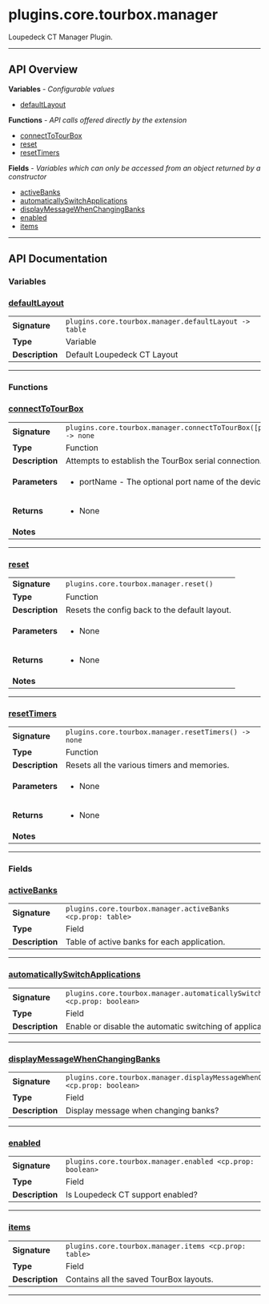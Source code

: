 # plugins.core.tourbox.manager

Loupedeck CT Manager Plugin.

---

## API Overview
**Variables** - _Configurable values_
 * [defaultLayout](#defaultlayout)

**Functions** - _API calls offered directly by the extension_
 * [connectToTourBox](#connecttotourbox)
 * [reset](#reset)
 * [resetTimers](#resettimers)

**Fields** - _Variables which can only be accessed from an object returned by a constructor_
 * [activeBanks](#activebanks)
 * [automaticallySwitchApplications](#automaticallyswitchapplications)
 * [displayMessageWhenChangingBanks](#displaymessagewhenchangingbanks)
 * [enabled](#enabled)
 * [items](#items)


---

## API Documentation

### Variables


### [defaultLayout](#defaultlayout)

|                                             |                                                                                     |
| --------------------------------------------|-------------------------------------------------------------------------------------|
| **Signature**                               | `plugins.core.tourbox.manager.defaultLayout -> table`                                                                    |
| **Type**                                    | Variable                                                                     |
| **Description**                             | Default Loupedeck CT Layout                                                                     |

---
### Functions


### [connectToTourBox](#connecttotourbox)

|                                             |                                                                                     |
| --------------------------------------------|-------------------------------------------------------------------------------------|
| **Signature**                               | `plugins.core.tourbox.manager.connectToTourBox([portName]) -> none`                                                                    |
| **Type**                                    | Function                                                                     |
| **Description**                             | Attempts to establish the TourBox serial connection.                                                                     |
| **Parameters**                              | <ul><li>portName - The optional port name of the device.</li></ul> |
| **Returns**                                 | <ul><li>None</li></ul>          |
| **Notes**                                   | <ul></ul>                |

---

### [reset](#reset)

|                                             |                                                                                     |
| --------------------------------------------|-------------------------------------------------------------------------------------|
| **Signature**                               | `plugins.core.tourbox.manager.reset()`                                                                    |
| **Type**                                    | Function                                                                     |
| **Description**                             | Resets the config back to the default layout.                                                                     |
| **Parameters**                              | <ul><li>None</li></ul> |
| **Returns**                                 | <ul><li>None</li></ul>          |
| **Notes**                                   | <ul></ul>                |

---

### [resetTimers](#resettimers)

|                                             |                                                                                     |
| --------------------------------------------|-------------------------------------------------------------------------------------|
| **Signature**                               | `plugins.core.tourbox.manager.resetTimers() -> none`                                                                    |
| **Type**                                    | Function                                                                     |
| **Description**                             | Resets all the various timers and memories.                                                                     |
| **Parameters**                              | <ul><li>None</li></ul> |
| **Returns**                                 | <ul><li>None</li></ul>          |
| **Notes**                                   | <ul></ul>                |

---
### Fields


### [activeBanks](#activebanks)

|                                             |                                                                                     |
| --------------------------------------------|-------------------------------------------------------------------------------------|
| **Signature**                               | `plugins.core.tourbox.manager.activeBanks <cp.prop: table>`                                                                    |
| **Type**                                    | Field                                                                     |
| **Description**                             | Table of active banks for each application.                                                                     |

---

### [automaticallySwitchApplications](#automaticallyswitchapplications)

|                                             |                                                                                     |
| --------------------------------------------|-------------------------------------------------------------------------------------|
| **Signature**                               | `plugins.core.tourbox.manager.automaticallySwitchApplications <cp.prop: boolean>`                                                                    |
| **Type**                                    | Field                                                                     |
| **Description**                             | Enable or disable the automatic switching of applications.                                                                     |

---

### [displayMessageWhenChangingBanks](#displaymessagewhenchangingbanks)

|                                             |                                                                                     |
| --------------------------------------------|-------------------------------------------------------------------------------------|
| **Signature**                               | `plugins.core.tourbox.manager.displayMessageWhenChangingBanks <cp.prop: boolean>`                                                                    |
| **Type**                                    | Field                                                                     |
| **Description**                             | Display message when changing banks?                                                                     |

---

### [enabled](#enabled)

|                                             |                                                                                     |
| --------------------------------------------|-------------------------------------------------------------------------------------|
| **Signature**                               | `plugins.core.tourbox.manager.enabled <cp.prop: boolean>`                                                                    |
| **Type**                                    | Field                                                                     |
| **Description**                             | Is Loupedeck CT support enabled?                                                                     |

---

### [items](#items)

|                                             |                                                                                     |
| --------------------------------------------|-------------------------------------------------------------------------------------|
| **Signature**                               | `plugins.core.tourbox.manager.items <cp.prop: table>`                                                                    |
| **Type**                                    | Field                                                                     |
| **Description**                             | Contains all the saved TourBox layouts.                                                                     |

---

